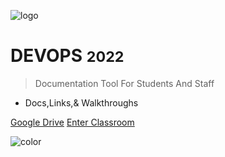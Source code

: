 ![logo](/media/logos/TP-Mark-05-v002-small.png)

# DEVOPS <small>2022</small>

> Documentation Tool For Students And Staff

- Docs,Links,& Walkthroughs

[Google Drive](https://drive.google.com/drive/folders/1fNYLMtWmfz31NzLzDLVMBJAIR2lLS9Rs?usp=sharing)
<a href="#/README"> Enter Classroom</a>

<!-- [Archive](#) -->

![color](#F2F2F2)
